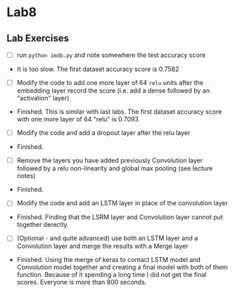 # Lab8



## Lab Exercises 

- [ ] run ``python imdb.py`` and note somewhere the test accuracy score 
- It is too slow. The first dataset accuracy score is 0.7582
- [ ] Modify the code to add one more layer of 64 ``relu`` units after the embedding layer record the score (i.e. add a dense followed by an "activation" layer)
- Finished. This is similar with last labs. The first dataset accuracy score with one more layer of 64 "relu" is 0.7093
- [ ] Modify the code and add a dropout layer after the relu layer
- Finished.
- [ ] Remove the layers you have added previously Convolution layer followed by a relu non-linearity and global max pooling (see lecture notes)
- Finished.
- [ ] Modify the code and add an LSTM layer in place of the convolution layer
- Finished. Finding that the LSRM layer and Convolution layer cannot put together derectly.
- [ ] (Optional - and quite advanced) use both an LSTM layer and a Convolution layer and merge the results with a Merge layer
- Finished. Using the merge of keras to contact LSTM model and Convolution model together and creating a final model with both of them function. Because of it spending a long time I did not get the final scores. Everyone is more than 800 seconds.
